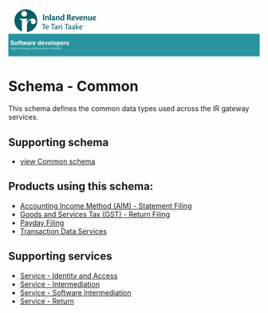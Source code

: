 ![IRD logo](../Images/IRlogo.gif)
![Software Dev](../Images/SoftwareDev.png)

Schema - Common
=======================================

This schema defines the common data types used across the IR gateway services. 

Supporting schema
-------------
* [view Common schema](Common.v1.xsd)

Products using this schema:
-------------
* [Accounting Income Method (AIM) - Statement Filing](../Product%20-%20AIM)
* [Goods and Services Tax (GST) - Return Filing](../Product%20-%20GST)
* [Payday Filing](../Product%20-%20Payday%20Filing)
* [Transaction Data Services](../Product%20-%20Transaction%20Data%20Services)

Supporting services
-------------
* [Service - Identity and Access](../Service%20-%20Identity%20and%20Access/Latest/)
* [Service - Intermediation](../Service%20-%20Intermediation)
* [Service - Software Intermediation](../Service%20-%20Software%20Intermediation)
* [Service - Return](../Service%20-%20Return)
